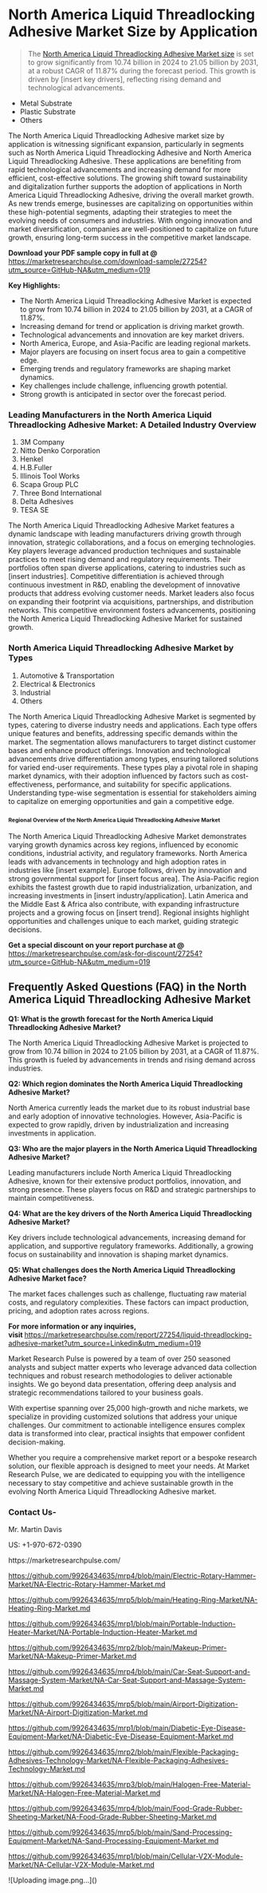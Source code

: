 <h1>North America Liquid Threadlocking Adhesive Market&nbsp;Size by Application</h1><blockquote><p>The <a href="https://marketresearchpulse.com/download-sample/27254?utm_source=GitHub-NA&amp;utm_medium=019">North America Liquid Threadlocking Adhesive Market size</a> is set to grow significantly from 10.74 billion in 2024 to 21.05 billion by 2031, at a robust CAGR of 11.87% during the forecast period. This growth is driven by [insert key drivers], reflecting rising demand and technological advancements.</p></blockquote><ul><li>Metal Substrate<li> Plastic Substrate<li> Others</li></ul><p>The North America Liquid Threadlocking Adhesive market size by application is witnessing significant expansion, particularly in segments such as North America Liquid Threadlocking Adhesive and North America Liquid Threadlocking Adhesive. These applications are benefiting from rapid technological advancements and increasing demand for more efficient, cost-effective solutions. The growing shift toward sustainability and digitalization further supports the adoption of applications in North America Liquid Threadlocking Adhesive, driving the overall market growth. As new trends emerge, businesses are capitalizing on opportunities within these high-potential segments, adapting their strategies to meet the evolving needs of consumers and industries. With ongoing innovation and market diversification, companies are well-positioned to capitalize on future growth, ensuring long-term success in the competitive market landscape.</p><p><strong>Download your PDF sample copy in full at @ </strong><a href="https://marketresearchpulse.com/download-sample/27254?utm_source=GitHub-NA&amp;utm_medium=019">https://marketresearchpulse.com/download-sample/27254?utm_source=GitHub-NA&amp;utm_medium=019</a></p><p><strong>Key Highlights: </strong></p><ul><li>The North America Liquid Threadlocking Adhesive Market is expected to grow from 10.74 billion in 2024 to 21.05 billion by 2031, at a CAGR of 11.87%.</li><li>Increasing demand for trend or application is driving market growth.</li><li>Technological advancements and innovation are key market drivers.</li><li>North America, Europe, and Asia-Pacific are leading regional markets.</li><li>Major players are focusing on insert focus area to gain a competitive edge.</li><li>Emerging trends and regulatory frameworks are shaping market dynamics.</li><li>Key challenges include challenge, influencing growth potential.</li><li>Strong growth is anticipated in sector over the forecast period.</li></ul><h3>Leading Manufacturers in the North America Liquid Threadlocking Adhesive Market: A Detailed Industry Overview</h3><ol><li>3M Company</li><li>Nitto Denko Corporation</li><li>Henkel</li><li>H.B.Fuller</li><li>Illinois Tool Works</li><li>Scapa Group PLC</li><li>Three Bond International</li><li>Delta Adhesives</li><li>TESA SE</li></ol><div class="flex max-w-full flex-col flex-grow"><div class="min-h-8 text-message flex w-full flex-col items-end gap-2 whitespace-normal break-words [.text-message+&amp;]:mt-5" dir="auto" data-message-author-role="assistant" data-message-id="fd8432e4-4910-450d-b182-61b7bfb0a01f" data-message-model-slug="gpt-4o"><div class="flex w-full flex-col gap-1 empty:hidden first:pt-[3px]"><div class="markdown prose w-full break-words dark:prose-invert light"><p>The North America Liquid Threadlocking Adhesive Market features a dynamic landscape with leading manufacturers driving growth through innovation, strategic collaborations, and a focus on emerging technologies. Key players leverage advanced production techniques and sustainable practices to meet rising demand and regulatory requirements. Their portfolios often span diverse applications, catering to industries such as [insert industries]. Competitive differentiation is achieved through continuous investment in R&amp;D, enabling the development of innovative products that address evolving customer needs. Market leaders also focus on expanding their footprint via acquisitions, partnerships, and distribution networks. This competitive environment fosters advancements, positioning the North America Liquid Threadlocking Adhesive Market for sustained growth.</p></div></div></div></div><h3>North America Liquid Threadlocking Adhesive Market by Types</h3><ol><li>Automotive & Transportation<li> Electrical & Electronics<li> Industrial<li> Others</li></ol><div class="flex max-w-full flex-col flex-grow"><div class="min-h-8 text-message flex w-full flex-col items-end gap-2 whitespace-normal break-words [.text-message+&amp;]:mt-5" dir="auto" data-message-author-role="assistant" data-message-id="084470be-0bb7-4664-bddf-5156b4f41249" data-message-model-slug="gpt-4o-mini"><div class="flex w-full flex-col gap-1 empty:hidden first:pt-[3px]"><div class="markdown prose w-full break-words dark:prose-invert light"><p>The North America Liquid Threadlocking Adhesive Market is segmented by types, catering to diverse industry needs and applications. Each type offers unique features and benefits, addressing specific demands within the market. The segmentation allows manufacturers to target distinct customer bases and enhance product offerings. Innovation and technological advancements drive differentiation among types, ensuring tailored solutions for varied end-user requirements. These types play a pivotal role in shaping market dynamics, with their adoption influenced by factors such as cost-effectiveness, performance, and suitability for specific applications. Understanding type-wise segmentation is essential for stakeholders aiming to capitalize on emerging opportunities and gain a competitive edge.</p></div></div></div></div><h3><span style="font-size: 11px;">Regional Overview of the North America Liquid Threadlocking Adhesive Market</span></h3><div class="flex max-w-full flex-col flex-grow"><div class="min-h-8 text-message flex w-full flex-col items-end gap-2 whitespace-normal break-words [.text-message+&amp;]:mt-5" dir="auto" data-message-author-role="assistant" data-message-id="e9038762-ce64-4e30-91c9-9bd413514231" data-message-model-slug="gpt-4o-mini"><div class="flex w-full flex-col gap-1 empty:hidden first:pt-[3px]"><div class="markdown prose w-full break-words dark:prose-invert light"><p>The North America Liquid Threadlocking Adhesive Market demonstrates varying growth dynamics across key regions, influenced by economic conditions, industrial activity, and regulatory frameworks. North America leads with advancements in technology and high adoption rates in industries like [insert example]. Europe follows, driven by innovation and strong governmental support for [insert focus area]. The Asia-Pacific region exhibits the fastest growth due to rapid industrialization, urbanization, and increasing investments in [insert industry/application]. Latin America and the Middle East &amp; Africa also contribute, with expanding infrastructure projects and a growing focus on [insert trend]. Regional insights highlight opportunities and challenges unique to each market, guiding strategic decisions.</p></div></div></div></div><p><strong>Get a special discount on your report purchase at @ </strong><a href="https://marketresearchpulse.com/ask-for-discount/27254?utm_source=GitHub-NA&amp;utm_medium=019">https://marketresearchpulse.com/ask-for-discount/27254?utm_source=GitHub-NA&amp;utm_medium=019</a></p><h2>Frequently Asked Questions (FAQ) in the North America Liquid Threadlocking Adhesive Market</h2><p><strong>Q1: What is the growth forecast for the North America Liquid Threadlocking Adhesive Market?</strong></p><p>The North America Liquid Threadlocking Adhesive Market is projected to grow from 10.74 billion in 2024 to 21.05 billion by 2031, at a CAGR of 11.87%. This growth is fueled by advancements in trends and rising demand across industries.</p><p><strong>Q2: Which region dominates the North America Liquid Threadlocking Adhesive Market?</strong></p><p>North America currently leads the market due to its robust industrial base and early adoption of innovative technologies. However, Asia-Pacific is expected to grow rapidly, driven by industrialization and increasing investments in application.</p><p><strong>Q3: Who are the major players in the North America Liquid Threadlocking Adhesive Market?</strong></p><p>Leading manufacturers include North America Liquid Threadlocking Adhesive, known for their extensive product portfolios, innovation, and strong presence. These players focus on R&amp;D and strategic partnerships to maintain competitiveness.</p><p><strong>Q4: What are the key drivers of the North America Liquid Threadlocking Adhesive Market?</strong></p><p>Key drivers include technological advancements, increasing demand for application, and supportive regulatory frameworks. Additionally, a growing focus on sustainability and innovation is shaping market dynamics.</p><p><strong>Q5: What challenges does the North America Liquid Threadlocking Adhesive Market face?</strong></p><p>The market faces challenges such as challenge, fluctuating raw material costs, and regulatory complexities. These factors can impact production, pricing, and adoption rates across regions.</p><p><strong>For more information or any inquiries, visit&nbsp;</strong><a href="https://marketresearchpulse.com/report/27254/liquid-threadlocking-adhesive-market?utm_source=Linkedin&utm_medium=019">https://marketresearchpulse.com/report/27254/liquid-threadlocking-adhesive-market?utm_source=Linkedin&utm_medium=019</a></p><p>Market Research Pulse is powered by a team of over 250 seasoned analysts and subject matter experts who leverage advanced data collection techniques and robust research methodologies to deliver actionable insights. We go beyond data presentation, offering deep analysis and strategic recommendations tailored to your business goals.</p><p>With expertise spanning over 25,000 high-growth and niche markets, we specialize in providing customized solutions that address your unique challenges. Our commitment to actionable intelligence ensures complex data is transformed into clear, practical insights that empower confident decision-making.</p><p>Whether you require a comprehensive market report or a bespoke research solution, our flexible approach is designed to meet your needs. At Market Research Pulse, we are dedicated to equipping you with the intelligence necessary to stay competitive and achieve sustainable growth in the evolving North America Liquid Threadlocking Adhesive market.</p><h3><strong>Contact Us-</strong></h3><p>Mr. Martin Davis</p><p>US: +1-970-672-0390</p><p>https://marketresearchpulse.com/</p><p><a href="https://github.com/9926434635/mrp4/blob/main/Electric-Rotary-Hammer-Market/NA-Electric-Rotary-Hammer-Market.md">https://github.com/9926434635/mrp4/blob/main/Electric-Rotary-Hammer-Market/NA-Electric-Rotary-Hammer-Market.md</a></p><p><a href="https://github.com/9926434635/mrp5/blob/main/Heating-Ring-Market/NA-Heating-Ring-Market.md">https://github.com/9926434635/mrp5/blob/main/Heating-Ring-Market/NA-Heating-Ring-Market.md</a></p><p><a href="https://github.com/9926434635/mrp1/blob/main/Portable-Induction-Heater-Market/NA-Portable-Induction-Heater-Market.md">https://github.com/9926434635/mrp1/blob/main/Portable-Induction-Heater-Market/NA-Portable-Induction-Heater-Market.md</a></p><p><a href="https://github.com/9926434635/mrp2/blob/main/Makeup-Primer-Market/NA-Makeup-Primer-Market.md">https://github.com/9926434635/mrp2/blob/main/Makeup-Primer-Market/NA-Makeup-Primer-Market.md</a></p><p><a href="https://github.com/9926434635/mrp4/blob/main/Car-Seat-Support-and-Massage-System-Market/NA-Car-Seat-Support-and-Massage-System-Market.md">https://github.com/9926434635/mrp4/blob/main/Car-Seat-Support-and-Massage-System-Market/NA-Car-Seat-Support-and-Massage-System-Market.md</a></p><p><a href="https://github.com/9926434635/mrp5/blob/main/Airport-Digitization-Market/NA-Airport-Digitization-Market.md">https://github.com/9926434635/mrp5/blob/main/Airport-Digitization-Market/NA-Airport-Digitization-Market.md</a></p><p><a href="https://github.com/9926434635/mrp1/blob/main/Diabetic-Eye-Disease-Equipment-Market/NA-Diabetic-Eye-Disease-Equipment-Market.md">https://github.com/9926434635/mrp1/blob/main/Diabetic-Eye-Disease-Equipment-Market/NA-Diabetic-Eye-Disease-Equipment-Market.md</a></p><p><a href="https://github.com/9926434635/mrp2/blob/main/Flexible-Packaging-Adhesives-Technology-Market/NA-Flexible-Packaging-Adhesives-Technology-Market.md">https://github.com/9926434635/mrp2/blob/main/Flexible-Packaging-Adhesives-Technology-Market/NA-Flexible-Packaging-Adhesives-Technology-Market.md</a></p><p><a href="https://github.com/9926434635/mrp3/blob/main/Halogen-Free-Material-Market/NA-Halogen-Free-Material-Market.md">https://github.com/9926434635/mrp3/blob/main/Halogen-Free-Material-Market/NA-Halogen-Free-Material-Market.md</a></p><p><a href="https://github.com/9926434635/mrp4/blob/main/Food-Grade-Rubber-Sheeting-Market/NA-Food-Grade-Rubber-Sheeting-Market.md">https://github.com/9926434635/mrp4/blob/main/Food-Grade-Rubber-Sheeting-Market/NA-Food-Grade-Rubber-Sheeting-Market.md</a></p><p><a href="https://github.com/9926434635/mrp5/blob/main/Sand-Processing-Equipment-Market/NA-Sand-Processing-Equipment-Market.md">https://github.com/9926434635/mrp5/blob/main/Sand-Processing-Equipment-Market/NA-Sand-Processing-Equipment-Market.md</a></p><p><a href="https://github.com/9926434635/mrp1/blob/main/Cellular-V2X-Module-Market/NA-Cellular-V2X-Module-Market.md">https://github.com/9926434635/mrp1/blob/main/Cellular-V2X-Module-Market/NA-Cellular-V2X-Module-Market.md</a></p>
![Uploading image.png…]()
